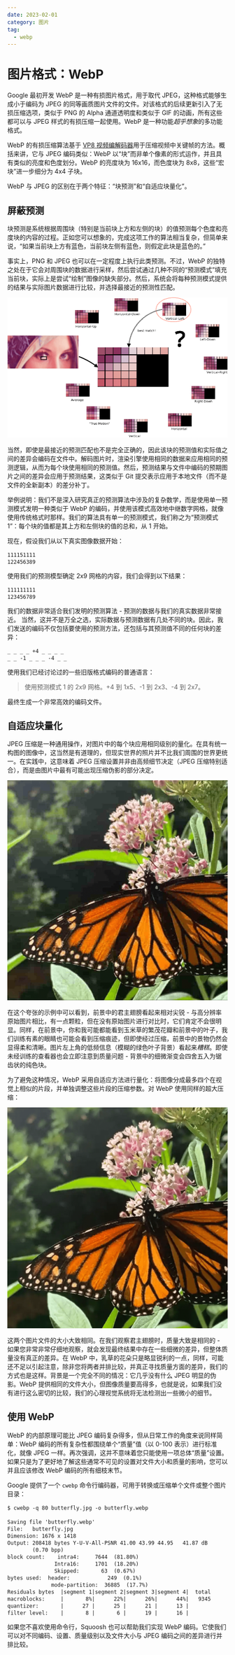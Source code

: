 ```yaml
---
date: 2023-02-01
category: 图片
tag:
  - webp
---
```



# 图片格式：WebP 

Google 最初开发 WebP 是一种有损图片格式，用于取代 JPEG，这种格式能够生成小于编码为 JPEG 的同等画质图片文件的文件。对该格式的后续更新引入了无损压缩选项，类似于 PNG 的 Alpha 通道透明度和类似于 GIF 的动画，所有这些都可以与 JPEG 样式的有损压缩一起使用。WebP 是一种功能*超乎想象*的多功能格式。

WebP 的有损压缩算法基于 [VP8 视频编解码器](https://datatracker.ietf.org/doc/html/draft-bankoski-vp8-bitstream-01#page-7)用于压缩视频中关键帧的方法。概括来讲，它与 JPEG 编码类似：WebP 以“块”而非单个像素的形式运作，并且具有类似的亮度和色度划分。WebP 的亮度块为 16x16，而色度块为 8x8，这些“宏块”进一步细分为 4x4 子块。

WebP 与 JPEG 的区别在于两个特征：“块预测”和“自适应块量化”。

## 屏蔽预测

块预测是系统根据周围块（特别是当前块上方和左侧的块）的值预测每个色度和亮度块的内容的过程。正如您可以想象的，完成这项工作的算法相当复杂，但简单来说，“如果当前块上方有蓝色，当前块左侧有蓝色，则假定此块是蓝色的。”

事实上，PNG 和 JPEG 也可以在一定程度上执行此类预测。不过，WebP 的独特之处在于它会对周围块的数据进行采样，然后尝试通过几种不同的“预测模式”填充当前块，实际上是尝试“绘制”图像的缺失部分。然后，系统会将每种预测模式提供的结果与实际图片数据进行比较，并选择最接近的预测性匹配。

![WebP 的各种块预测方法的示意图。](images/a-diagram-webps-various-05ac7c823c177.png)

当然，即使是最接近的预测匹配也不是完全正确的，因此该块的预测值和实际值之间的差异会编码在文件中。解码图片时，渲染引擎使用相同的数据来应用相同的预测逻辑，从而为每个块使用相同的预测值。然后，预测结果与文件中编码的预期图片之间的差异会应用于预测结果，这类似于 Git 提交表示应用于本地文件（而不是文件的全新副本）的差分补丁。

举例说明：我们不是深入研究真正的预测算法中涉及的复杂数学，而是使用单一预测模式发明一种类似于 WebP 的编码，并使用该模式高效地中继数字网格，就像使用传统格式时那样。我们的算法具有单一的预测模式，我们称之为“预测模式 1”：每个块的值都是其上方和左侧块的值的总和，从 1 开始。

现在，假设我们从以下真实图像数据开始：

```text
111151111
122456389
```

使用我们的预测模型确定 2x9 网格的内容，我们会得到以下结果：

```text
111111111
123456789
```

我们的数据非常适合我们发明的预测算法 - 预测的数据与我们的真实数据非常接近。 当然，这并不是万全之选，实际数据与预测数据有几处不同的块。因此，我们发送的编码不仅包括要使用的预测方法，还包括与其预测值不同的任何块的差异：

```text
_ _ _ _ +4 _ _ _ _
_ _ -1 _ _ _ -4 _ _
```

使用我们已经讨论过的一些旧版格式编码的普通语言：

> 使用预测模式 1 的 2x9 网格。+4 到 1x5、-1 到 2x3、-4 到 2x7。

最终生成一个非常高效的编码文件。

## 自适应块量化

JPEG 压缩是一种通用操作，对图片中的每个块应用相同级别的量化。在具有统一构图的图像中，这当然是有道理的，但现实世界的照片并不比我们周围的世界更统一。在实践中，这意味着 JPEG 压缩设置并非由高频细节决定（JPEG 压缩特别适合），而是由图片中最有可能出现压缩伪影的部分决定。

![帝王蝴蝶压缩的 JPEG 图片](images/a-compressed-jpeg-image-043fed02dc73f.png)

在这个夸张的示例中可以看到，前景中的君主翅膀看起来相对尖锐 - 与高分辨率原始图片相比，有一点颗粒，但在没有原始图片进行对比时，它们肯定不会很明显。同样，在前景中，你和我可能都能看到玉米草的繁茂花瓣和前景中的叶子，我们训练有素的眼睛也可能会看到压缩痕迹，但即使经过压缩，前景中的景物仍然会显得柔和清晰。图片左上角的低频信息（模糊的绿色叶子背景）看起来*糟糕*。即使未经训练的查看器也会立即注意到质量问题 - 背景中的细微渐变会四舍五入为锯齿状的纯色块。

为了避免这种情况，WebP 采用自适应方法进行量化：将图像分成最多四个在视觉上相似的片段，并单独调整这些片段的压缩参数。对 WebP 使用同样的超大压缩：

![帝王蝴蝶压缩 WebP 图片](images/a-compressed-webp-image-33515b070cb8e.png)

这两个图片文件的大小大致相同。在我们观察君主翅膀时，质量大致是相同的 - 如果您非常非常仔细地观察，就会发现最终结果中存在一些细微的差异，但整体质量没有真正的差异。在 WebP 中，乳草的花朵只是略显锐利的一点，同样，可能还不足以引起注意，除非您将两者并排比较，并真正寻找质量方面的差异，我们的方式也是这样。背景是一个完全不同的情况：它几乎没有什么 JPEG 明显的伪影。WebP 提供相同的文件大小，但图像质量要高得多，也就是说，如果我们没有进行这么密切的比较，我们的心理视觉系统将无法检测出一些微小的细节。

## 使用 WebP

WebP 的内部原理可能比 JPEG 编码复杂得多，但从日常工作的角度来说同样简单：WebP 编码的所有复杂性都围绕单个“质量”值（以 0-100 表示）进行标准化，就像 JPEG 一样。再次强调，这并不意味着您只能使用一项总体“质量”设置。如果只是为了更好地了解这些通常不可见的设置对文件大小和质量的影响，您可以并且应该修改 WebP 编码的所有细枝末节。

Google 提供了一个 `cwebp` 命令行编码器，可用于转换或压缩单个文件或整个图片目录：

```shell
$ cwebp -q 80 butterfly.jpg -o butterfly.webp

Saving file 'butterfly.webp'
File:   butterfly.jpg
Dimension: 1676 x 1418
Output: 208418 bytes Y-U-V-All-PSNR 41.00 43.99 44.95   41.87 dB
        (0.70 bpp)
block count:    intra4:     7644  (81.80%)
               Intra16:     1701  (18.20%)
               Skipped:       63  (0.67%)
bytes used:  header:            249  (0.1%)
              mode-partition:  36885  (17.7%)
Residuals bytes  |segment 1|segment 2|segment 3|segment 4|  total
macroblocks:     |       8%|      22%|      26%|      44%|   9345
quantizer:       |      27 |      25 |      21 |      13 |
filter level:    |       8 |       6 |      19 |      16 |
```

如果您不喜欢使用命令行，Squoosh 也可以帮助我们实现 WebP 编码。它使我们可以对不同编码、设置、质量级别以及文件大小与 JPEG 编码之间的差异进行并排比较。
